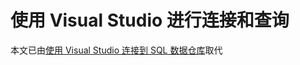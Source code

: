 <properties
   pageTitle="入门：连接到 Azure SQL 数据仓库 | Azure"
   description="开始连接到 SQL 数据仓库并运行一些查询。"
   services="sql-data-warehouse"
   documentationCenter="NA"
   authors="sonyam"
   manager="barbkess"
   editor=""/>

<tags
   ms.service="sql-data-warehouse"
   ms.date="05/12/2016"
   wacn.date="06/06/2016"/>

# 使用 Visual Studio 进行连接和查询

本文已由[使用 Visual Studio 连接到 SQL 数据仓库](/documentation/articles/sql-data-warehouse-get-started-connect/)取代

<!---HONumber=Mooncake_0530_2016-->
